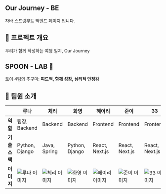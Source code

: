 ## Our Journey - BE
자바 스프링부트 백엔드 페이지 입니다.
## 🚀 프로젝트 개요
우리가 함께 작성하는 여행 일지, Our Journey
## SPOON - LAB 🍨
토이 4팀의 추구미: **피드백, 함께 성장, 심리적 안정감**

## 🌟 팀원 소개
|   | **루나** | **체리** | **화영** | **헤이리** | **준이** | **33** |
|---|----------|----------|----------|------------|----------|--------|
| **역할** | 팀장, Backend | Backend | Backend | Frontend | Frontend | Frontend |
| **기술 스택** | Python, Django | Java, Spring | Python, Django | React, Next.js | React, Next.js | React, Next.js |
| **이미지** | ![루나 이미지](https://your-image-link-here.png) | ![체리 이미지](https://your-image-link-here.png) | ![화영 이미지](https://your-image-link-here.png) | ![헤이리 이미지](https://your-image-link-here.png) | ![준이 이미지](https://your-image-link-here.png) | ![33 이미지](https://your-image-link-here.png) |

